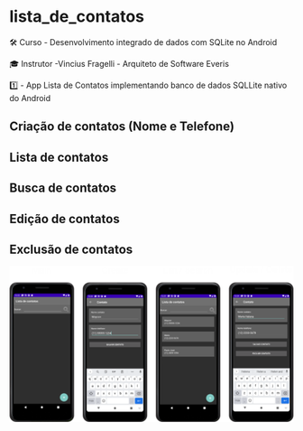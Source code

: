 # lista_de_contatos
 

 🛠️ Curso - Desenvolvimento integrado de dados com SQLite no Android
 
 🎓 Instrutor -Vincius Fragelli - Arquiteto de Software Everis
 
 1️⃣ - App Lista de Contatos implementando banco de dados SQLLite nativo do Android
 
 ## Criação de contatos (Nome e Telefone)
 ## Lista de contatos
 ## Busca de contatos
 ## Edição de contatos
 ## Exclusão de contatos
 
 ![tabela](https://github.com/Mayconfuzita86/lista_de_contatos/blob/main/app/src/main/res/drawable-v24/lista_de_contatos.png)
